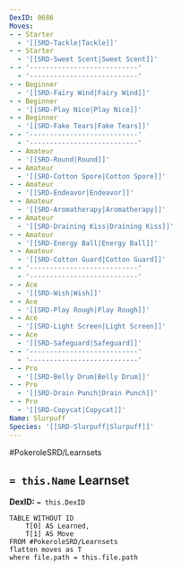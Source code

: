 ```yaml
---
DexID: 0686
Moves:
- - Starter
  - '[[SRD-Tackle|Tackle]]'
- - Starter
  - '[[SRD-Sweet Scent|Sweet Scent]]'
- - '---------------------------'
  - '---------------------------'
- - Beginner
  - '[[SRD-Fairy Wind|Fairy Wind]]'
- - Beginner
  - '[[SRD-Play Nice|Play Nice]]'
- - Beginner
  - '[[SRD-Fake Tears|Fake Tears]]'
- - '---------------------------'
  - '---------------------------'
- - Amateur
  - '[[SRD-Round|Round]]'
- - Amateur
  - '[[SRD-Cotton Spore|Cotton Spore]]'
- - Amateur
  - '[[SRD-Endeavor|Endeavor]]'
- - Amateur
  - '[[SRD-Aromatherapy|Aromatherapy]]'
- - Amateur
  - '[[SRD-Draining Kiss|Draining Kiss]]'
- - Amateur
  - '[[SRD-Energy Ball|Energy Ball]]'
- - Amateur
  - '[[SRD-Cotton Guard|Cotton Guard]]'
- - '---------------------------'
  - '---------------------------'
- - Ace
  - '[[SRD-Wish|Wish]]'
- - Ace
  - '[[SRD-Play Rough|Play Rough]]'
- - Ace
  - '[[SRD-Light Screen|Light Screen]]'
- - Ace
  - '[[SRD-Safeguard|Safeguard]]'
- - '---------------------------'
  - '---------------------------'
- - Pro
  - '[[SRD-Belly Drum|Belly Drum]]'
- - Pro
  - '[[SRD-Drain Punch|Drain Punch]]'
- - Pro
  - '[[SRD-Copycat|Copycat]]'
Name: Slurpuff
Species: '[[SRD-Slurpuff|Slurpuff]]'
---
```


#PokeroleSRD/Learnsets

## `= this.Name` Learnset

**DexID:** `= this.DexID`

```dataview
TABLE WITHOUT ID
    T[0] AS Learned,
    T[1] AS Move
FROM #PokeroleSRD/Learnsets
flatten moves as T
where file.path = this.file.path
```
